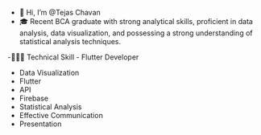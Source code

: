 - 👋 Hi, I’m @Tejas Chavan
- 🎓 Recent BCA graduate with strong analytical skills,
      proficient in data analysis, data visualization, and
      possessing a strong understanding of statistical
      analysis techniques.
  
-👨🏻‍💻 Technical Skill
      - Flutter Developer 
- Data Visualization
- Flutter
- API
- Firebase
- Statistical Analysis
- Effective Communication
- Presentation
<!---
TejasChavan06/TejasChavan06 is a ✨ special ✨ repository because its `README.md` (this file) appears on your GitHub profile.
You can click the Preview link to take a look at your changes.
--->
